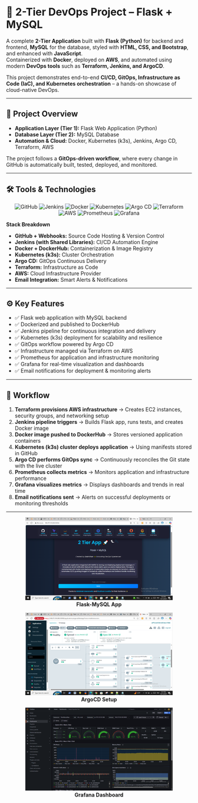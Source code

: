 # 🚀 2-Tier DevOps Project – Flask + MySQL  

A complete **2-Tier Application** built with **Flask (Python)** for backend and frontend, **MySQL** for the database, styled with **HTML, CSS, and Bootstrap**, and enhanced with **JavaScript**.  
Containerized with **Docker**, deployed on **AWS**, and automated using modern **DevOps tools** such as **Terraform, Jenkins, and ArgoCD**.


This project demonstrates end-to-end **CI/CD, GitOps, Infrastructure as Code (IaC), and Kubernetes orchestration** – a hands-on showcase of cloud-native DevOps.  

---

## 📌 Project Overview  

- **Application Layer (Tier 1):** Flask Web Application (Python)  
- **Database Layer (Tier 2):** MySQL Database  
- **Automation & Cloud:** Docker, Kubernetes (k3s), Jenkins, Argo CD, Terraform, AWS  

The project follows a **GitOps-driven workflow**, where every change in GitHub is automatically built, tested, deployed, and monitored.  

---

## 🛠 Tools & Technologies  

<p align="center">
  <img src="https://cdn.jsdelivr.net/gh/devicons/devicon/icons/github/github-original.svg" width="40" title="GitHub"/>
  <img src="https://cdn.jsdelivr.net/gh/devicons/devicon/icons/jenkins/jenkins-original.svg" width="40" title="Jenkins"/>
  <img src="https://cdn.jsdelivr.net/gh/devicons/devicon/icons/docker/docker-original.svg" width="40" title="Docker"/>
  <img src="https://cdn.jsdelivr.net/gh/devicons/devicon/icons/kubernetes/kubernetes-plain.svg" width="40" title="Kubernetes"/>
  <img src="https://argo-cd.readthedocs.io/en/stable/assets/logo.png" width="40" title="Argo CD"/>
  <img src="https://cdn.jsdelivr.net/gh/devicons/devicon/icons/terraform/terraform-original.svg" width="40" title="Terraform"/>
  <img src="https://cdn.jsdelivr.net/gh/devicons/devicon/icons/amazonwebservices/amazonwebservices-plain-wordmark.svg" width="50" title="AWS"/>
  <img src="https://cdn.jsdelivr.net/gh/devicons/devicon/icons/prometheus/prometheus-original.svg" width="40" title="Prometheus"/>
  <img src="https://cdn.jsdelivr.net/gh/devicons/devicon/icons/grafana/grafana-original.svg" width="40" title="Grafana"/>

</p>

**Stack Breakdown**  
- **GitHub + Webhooks:** Source Code Hosting & Version Control  
- **Jenkins (with Shared Libraries):** CI/CD Automation Engine  
- **Docker + DockerHub:** Containerization & Image Registry  
- **Kubernetes (k3s):** Cluster Orchestration  
- **Argo CD:** GitOps Continuous Delivery  
- **Terraform:** Infrastructure as Code  
- **AWS:** Cloud Infrastructure Provider  
- **Email Integration:** Smart Alerts & Notifications  

---

## ⚙️ Key Features  

- ✅ Flask web application with MySQL backend  
- ✅ Dockerized and published to DockerHub  
- ✅ Jenkins pipeline for continuous integration and delivery  
- ✅ Kubernetes (k3s) deployment for scalability and resilience  
- ✅ GitOps workflow powered by Argo CD  
- ✅ Infrastructure managed via Terraform on AWS  
- ✅ Prometheus for application and infrastructure monitoring  
- ✅ Grafana for real-time visualization and dashboards  
- ✅ Email notifications for deployment & monitoring alerts  
 

---

## 🔄 Workflow  

1. **Terraform provisions AWS infrastructure** → Creates EC2 instances, security groups, and networking setup  
2. **Jenkins pipeline triggers** → Builds Flask app, runs tests, and creates Docker image  
3. **Docker image pushed to DockerHub** → Stores versioned application containers  
4. **Kubernetes (k3s) cluster deploys application** → Using manifests stored in GitHub  
5. **Argo CD performs GitOps sync** → Continuously reconciles the Git state with the live cluster  
6. **Prometheus collects metrics** → Monitors application and infrastructure performance  
7. **Grafana visualizes metrics** → Displays dashboards and trends in real time  
8. **Email notifications sent** → Alerts on successful deployments or monitoring thresholds  


---
<p align="center">
  <img src="ProjectImages/App.png" alt="Flask-MySQL App" width="400"><br>
  <b>Flask-MySQL App</b>
</p>

<p align="center">
  <img src="ProjectImages/ArgoCd.png" alt="ArgoCD Setup" width="400"><br>
  <b>ArgoCD Setup</b>
</p>

<p align="center">
  <img src="ProjectImages/Grafana.png" alt="Grafana Dashboard" width="400"><br>
  <b>Grafana Dashboard</b>
</p>


